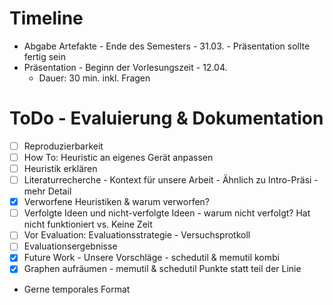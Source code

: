 # Timeline
- Abgabe Artefakte - Ende des Semesters - 31.03. - Präsentation sollte fertig sein
- Präsentation - Beginn der Vorlesungszeit - 12.04.
    - Dauer: 30 min. inkl. Fragen

# ToDo - Evaluierung & Dokumentation
- [ ] Reproduzierbarkeit
- [ ] How To: Heuristic an eigenes Gerät anpassen
- [ ] Heuristik erklären
- [ ] Literaturrecherche - Kontext für unsere Arbeit - Ähnlich zu Intro-Präsi - mehr Detail
- [x] Verworfene Heuristiken & warum verworfen?
- [ ] Verfolgte Ideen und nicht-verfolgte Ideen - warum nicht verfolgt? Hat nicht funktioniert vs. Keine Zeit
- [ ] Vor Evaluation: Evaluationsstrategie - Versuchsprotkoll
- [ ] Evaluationsergebnisse
- [x] Future Work - Unsere Vorschläge - schedutil & memutil kombi
- [x] Graphen aufräumen - memutil & schedutil Punkte statt teil der Linie

- Gerne temporales Format
